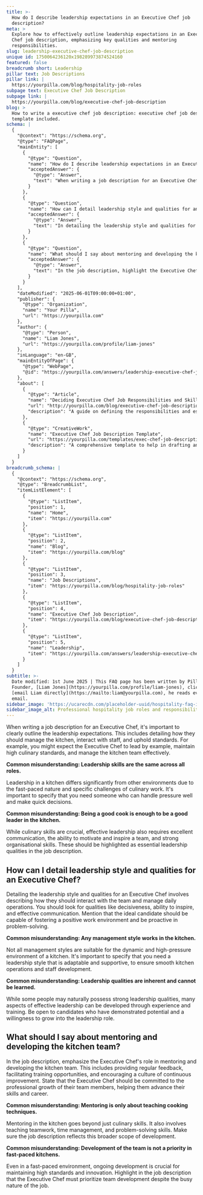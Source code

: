 ```yaml
---
title: >-
  How do I describe leadership expectations in an Executive Chef job
  description?
meta: >
  Explore how to effectively outline leadership expectations in an Executive
  Chef job description, emphasizing key qualities and mentoring
  responsibilities.
slug: leadership-executive-chef-job-description
unique id: 1750064236120x198289973874524160
featured: false
breadcrumb short: Leadership
pillar text: Job Descriptions
pillar link: |
  https://yourpilla.com/blog/hospitality-job-roles
subpage text: Executive Chef Job Description
subpage link: |
  https://yourpilla.com/blog/executive-chef-job-description
blog: >
  How to write a executive chef job description: executive chef job description
  template included.
schema: |
  {
    "@context": "https://schema.org",
    "@type": "FAQPage",
    "mainEntity": [
      {
        "@type": "Question",
        "name": "How do I describe leadership expectations in an Executive Chef job description?",
        "acceptedAnswer": {
          "@type": "Answer",
          "text": "When writing a job description for an Executive Chef, clearly outline the leadership expectations such as managing the kitchen, interacting with staff, and maintaining high standards. Outline that the Executive Chef should lead by example, maintain high culinary standards, and manage the kitchen team effectively. Specify that leadership in a kitchen requires handling pressure well and making quick decisions, all while exhibiting excellent communication, motivation, inspiration, and strong organisational skills."
        }
      },
      {
        "@type": "Question",
        "name": "How can I detail leadership style and qualities for an Executive Chef?",
        "acceptedAnswer": {
          "@type": "Answer",
          "text": "In detailing the leadership style and qualities for an Executive Chef, describe how they should interact with the team and manage daily operations. Emphasise the need for qualities like decisiveness, the ability to inspire, and effective communication. The ideal candidate should foster a positive work environment and be proactive in problem-solving. Leadership styles should be adaptable and supportive to suit the dynamic and high-pressure kitchen environment."
        }
      },
      {
        "@type": "Question",
        "name": "What should I say about mentoring and developing the kitchen team?",
        "acceptedAnswer": {
          "@type": "Answer",
          "text": "In the job description, highlight the Executive Chef's role in mentoring and developing the kitchen team. This includes providing regular feedback, facilitating training opportunities, and encouraging continuous improvement. State that the Executive Chef should be committed to the professional growth of team members, emphasising the importance of advancing both culinary and soft skills, such as teamwork and problem-solving, even in a fast-paced kitchen."
        }
      }
    ],
    "dateModified": "2025-06-01T09:00:00+01:00",
    "publisher": {
      "@type": "Organization",
      "name": "Your Pilla",
      "url": "https://yourpilla.com"
    },
    "author": {
      "@type": "Person",
      "name": "Liam Jones",
      "url": "https://yourpilla.com/profile/liam-jones"
    },
    "inLanguage": "en-GB",
    "mainEntityOfPage": {
      "@type": "WebPage",
      "@id": "https://yourpilla.com/answers/leadership-executive-chef-job-description"
    },
    "about": [
      {
        "@type": "Article",
        "name": "Deciding Executive Chef Job Responsibilities and Skills",
        "url": "http://yourpilla.com/blog/executive-chef-job-description",
        "description": "A guide on defining the responsibilities and essential skills needed for the role of an Executive Chef."
      },
      {
        "@type": "CreativeWork",
        "name": "Executive Chef Job Description Template",
        "url": "https://yourpilla.com/templates/exec-chef-job-description",
        "description": "A comprehensive template to help in drafting an effective job description for an Executive Chef."
      }
    ]
  }
breadcrumb_schema: |
  {
    "@context": "https://schema.org",
    "@type": "BreadcrumbList",
    "itemListElement": [
      {
        "@type": "ListItem",
        "position": 1,
        "name": "Home",
        "item": "https://yourpilla.com"
      },
      {
        "@type": "ListItem",
        "position": 2,
        "name": "Blog",
        "item": "https://yourpilla.com/blog"
      },
      {
        "@type": "ListItem",
        "position": 3,
        "name": "Job Descriptions",
        "item": "https://yourpilla.com/blog/hospitality-job-roles"
      },
      {
        "@type": "ListItem",
        "position": 4,
        "name": "Executive Chef Job Description",
        "item": "https://yourpilla.com/blog/executive-chef-job-description"
      },
      {
        "@type": "ListItem",
        "position": 5,
        "name": "Leadership",
        "item": "https://yourpilla.com/answers/leadership-executive-chef-job-description"
      }
    ]
  }
subtitle: >-
  Date modified: 1st June 2025 | This FAQ page has been written by Pilla
  Founder, [Liam Jones](https://yourpilla.com/profile/liam-jones), click to
  [email Liam directly](https://mailto:liam@yourpilla.com), he reads every
  email.
sidebar_image: 'https://ucarecdn.com/placeholder-uuid/hospitality-faq-image.jpg'
sidebar_image_alt: Professional hospitality job roles and responsibilities
---
```

When writing a job description for an Executive Chef, it's important to clearly outline the leadership expectations. This includes detailing how they should manage the kitchen, interact with staff, and uphold standards. For example, you might expect the Executive Chef to lead by example, maintain high culinary standards, and manage the kitchen team effectively.

**Common misunderstanding: Leadership skills are the same across all roles.**

Leadership in a kitchen differs significantly from other environments due to the fast-paced nature and specific challenges of culinary work. It's important to specify that you need someone who can handle pressure well and make quick decisions.

**Common misunderstanding: Being a good cook is enough to be a good leader in the kitchen.**

While culinary skills are crucial, effective leadership also requires excellent communication, the ability to motivate and inspire a team, and strong organisational skills. These should be highlighted as essential leadership qualities in the job description.

## How can I detail leadership style and qualities for an Executive Chef?

Detailing the leadership style and qualities for an Executive Chef involves describing how they should interact with the team and manage daily operations. You should look for qualities like decisiveness, ability to inspire, and effective communication. Mention that the ideal candidate should be capable of fostering a positive work environment and be proactive in problem-solving.

**Common misunderstanding: Any management style works in the kitchen.**

Not all management styles are suitable for the dynamic and high-pressure environment of a kitchen. It's important to specify that you need a leadership style that is adaptable and supportive, to ensure smooth kitchen operations and staff development.

**Common misunderstanding: Leadership qualities are inherent and cannot be learned.**

While some people may naturally possess strong leadership qualities, many aspects of effective leadership can be developed through experience and training. Be open to candidates who have demonstrated potential and a willingness to grow into the leadership role.

## What should I say about mentoring and developing the kitchen team?

In the job description, emphasize the Executive Chef's role in mentoring and developing the kitchen team. This includes providing regular feedback, facilitating training opportunities, and encouraging a culture of continuous improvement. State that the Executive Chef should be committed to the professional growth of their team members, helping them advance their skills and career.

**Common misunderstanding: Mentoring is only about teaching cooking techniques.**

Mentoring in the kitchen goes beyond just culinary skills. It also involves teaching teamwork, time management, and problem-solving skills. Make sure the job description reflects this broader scope of development.

**Common misunderstanding: Development of the team is not a priority in fast-paced kitchens.**

Even in a fast-paced environment, ongoing development is crucial for maintaining high standards and innovation. Highlight in the job description that the Executive Chef must prioritize team development despite the busy nature of the job.
